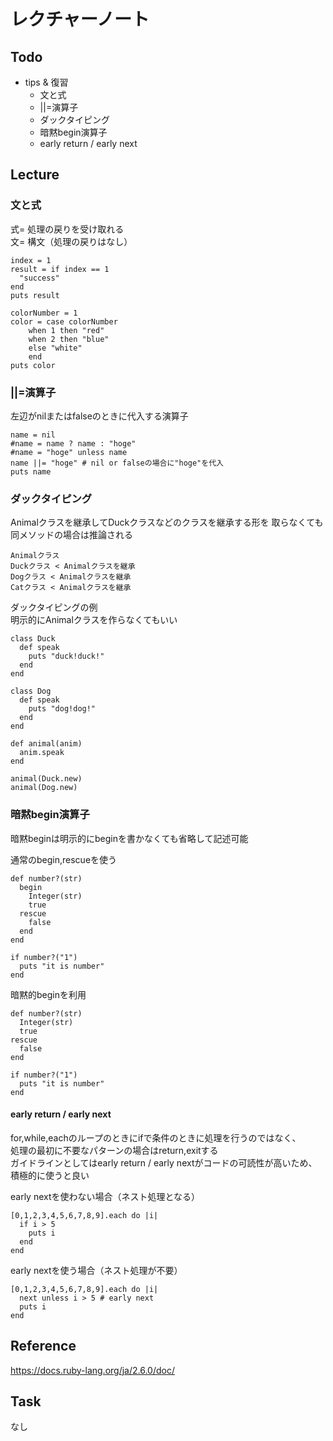 # レクチャーノート

## Todo
- tips & 復習 
    - 文と式
    - ||=演算子
    - ダックタイピング
    - 暗黙begin演算子
    - early return / early next

## Lecture

### 文と式
式= 処理の戻りを受け取れる   
文= 構文（処理の戻りはなし）

```
index = 1
result = if index == 1
  "success"
end
puts result
```

```
colorNumber = 1
color = case colorNumber
    when 1 then "red"
    when 2 then "blue"
    else "white"
    end
puts color
```

### ||=演算子

左辺がnilまたはfalseのときに代入する演算子
```
name = nil
#name = name ? name : "hoge"
#name = "hoge" unless name
name ||= "hoge" # nil or falseの場合に"hoge"を代入
puts name
```

### ダックタイピング

Animalクラスを継承してDuckクラスなどのクラスを継承する形を
取らなくても同メソッドの場合は推論される
```
Animalクラス　
Duckクラス < Animalクラスを継承
Dogクラス < Animalクラスを継承
Catクラス < Animalクラスを継承
```

ダックタイピングの例  
明示的にAnimalクラスを作らなくてもいい
```
class Duck 
  def speak
    puts "duck!duck!"
  end
end

class Dog
  def speak
    puts "dog!dog!"
  end
end

def animal(anim)
  anim.speak
end

animal(Duck.new)
animal(Dog.new)
```

### 暗黙begin演算子

暗黙beginは明示的にbeginを書かなくても省略して記述可能  

通常のbegin,rescueを使う  
```
def number?(str)
  begin
    Integer(str)
    true
  rescue
    false
  end
end

if number?("1")
  puts "it is number"
end
```

暗黙的beginを利用
```
def number?(str)
  Integer(str)
  true
rescue
  false
end

if number?("1")
  puts "it is number"
end

```

#### early return / early next
for,while,eachのループのときにifで条件のときに処理を行うのではなく、  
処理の最初に不要なパターンの場合はreturn,exitする  
ガイドラインとしてはearly return / early nextがコードの可読性が高いため、積極的に使うと良い  

early nextを使わない場合（ネスト処理となる）
```
[0,1,2,3,4,5,6,7,8,9].each do |i|
  if i > 5
    puts i
  end
end
```

early nextを使う場合（ネスト処理が不要）
```
[0,1,2,3,4,5,6,7,8,9].each do |i|
  next unless i > 5 # early next
  puts i
end
```

## Reference
https://docs.ruby-lang.org/ja/2.6.0/doc/   

## Task
なし
